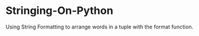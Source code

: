 # Stringing-On-Python
Using String Formatting to arrange words in a tuple with the format function.
